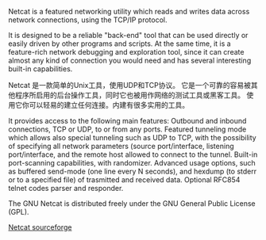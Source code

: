 Netcat is a featured networking utility which reads and writes data across network connections, using the TCP/IP protocol.

It is designed to be a reliable "back-end" tool that can be used directly or easily driven by other programs and scripts. At the same time, it is a feature-rich network debugging and exploration tool, since it can create almost any kind of connection you would need and has several interesting built-in capabilities.

Netcat 是一款简单的Unix工具，使用UDP和TCP协议。 它是一个可靠的容易被其他程序所启用的后台操作工具，同时它也被用作网络的测试工具或黑客工具。 使用它你可以轻易的建立任何连接。内建有很多实用的工具。


It provides access to the following main features:
Outbound and inbound connections, TCP or UDP, to or from any ports.
Featured tunneling mode which allows also special tunneling such as UDP to TCP, with the possibility of specifying all network parameters (source port/interface, listening port/interface, and the remote host allowed to connect to the tunnel.
Built-in port-scanning capabilities, with randomizer.
Advanced usage options, such as buffered send-mode (one line every N seconds), and hexdump (to stderr or to a specified file) of trasmitted and received data.
Optional RFC854 telnet codes parser and responder.

The GNU Netcat is distributed freely under the GNU General Public License (GPL).

[Netcat sourceforge](http://netcat.sourceforge.net/)